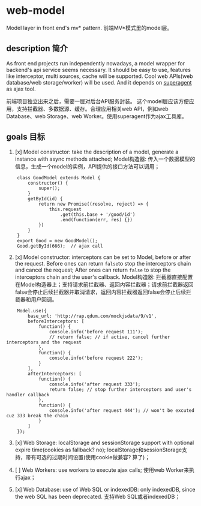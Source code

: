 # web-model
Model layer in front end's mv* pattern.
前端MV*模式里的model层。

## description 简介

As front end projects run independently nowadays, a model wrapper for backend's api service seems necessary.
It should be easy to use, features like interceptor, multi sources, cache will be supported. Cool web APIs(web database/web storage/worker) will be used. And it depends on [superagent](https://github.com/visionmedia/superagent) as ajax tool.

前端项目独立出来之后，需要一层对后台API服务封装。
这个model层应该方便应用，支持拦截器、多数据源、缓存。合理应用相关web API，例如web Database、web Storage、web Worker。使用superagent作为ajax工具库。

## goals 目标

1. [x] Model constructor: take the description of a model, generate a instance with async methods attached;
Model构造器: 传入一个数据模型的信息，生成一个model的实例，API提供的接口方法可以调用；
        
```
    class GoodModel extends Model { 
        constructor() {
            super();
        } 
        getById(id) {
            return new Promise((resolve, reject) => {
                this.request
                    .get(this.base + '/good/id')
                    .end(function(err, res) {})
            })
        }
    }
    export Good = new GoodModel();
    Good.getById(666);  // ajax call 
``` 
        
2. [x] Model constructor: interceptors can be set to Model, before or after the request. Before ones can return ```false```to stop the interceptors chain and cancel the request; After ones can return ```false``` to stop the interceptors chain and the user's callback.
Model构造器: 拦截器直接配置在Model构造器上；支持请求前拦截器、返回内容拦截器；请求前拦截器返回false会停止后续拦截器并取消请求，返回内容拦截器返回false会停止后续拦截器和用户回调。
        
```
    Model.use({
        base_url: 'http://rap.qdum.com/mockjsdata/9/v1',
        beforeInterceptors: [
            function() {
                console.info('before request 111');
                // return false; // if active, cancel further interceptors and the request
            },
            function() {
                console.info('before request 222');
            }
        ],
        afterInterceptors: [
            function() {
                console.info('after request 333');
                return false; // stop further interceptors and user's handler callback
            },
            function() {
                console.info('after request 444'); // won't be excuted cuz 333 break the chain
            }
        ]
    }); 
```
        
3. [x] Web Storage: localStorage and sessionStorage support with optional expire time(cookies as fallback? no);
localStorage和sessionStorage支持，带有可选的过期时间设置(使用cookie做兼容? 算了)；

4. [ ] Web Workers: use workers to execute ajax calls;
使用web Worker来执行ajax；

5. [x] Web Database: use of Web SQL or indexedDB: only indexedDB, since the web SQL has been deprecated.
支持Web SQL或者indexedDB；

